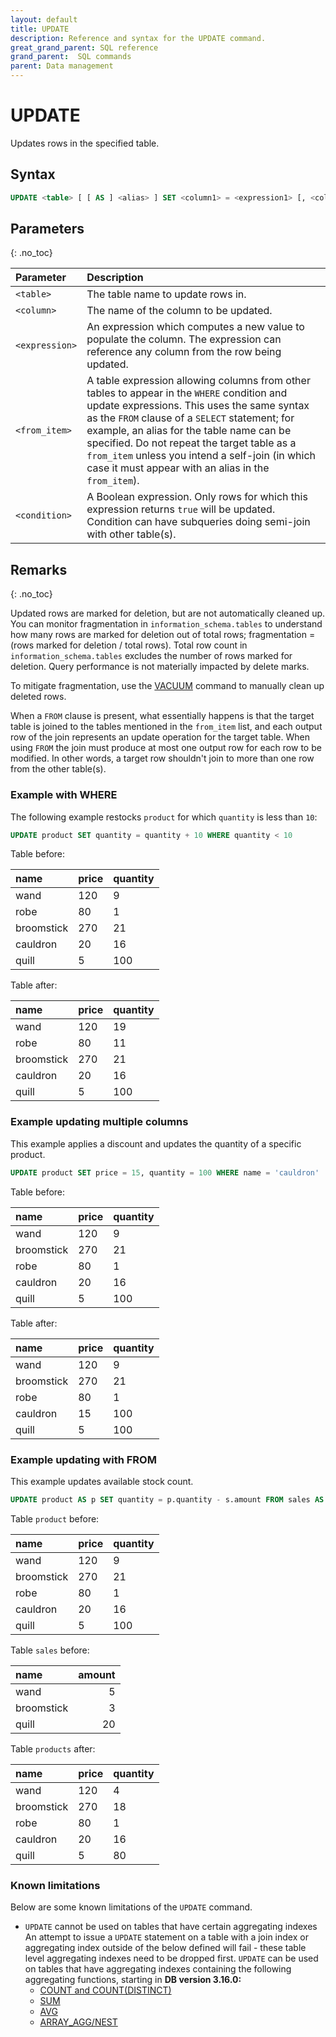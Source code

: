 ```yaml
---
layout: default
title: UPDATE
description: Reference and syntax for the UPDATE command.
great_grand_parent: SQL reference
grand_parent:  SQL commands
parent: Data management
---
```


# UPDATE

Updates rows in the specified table.

## Syntax

```sql
UPDATE <table> [ [ AS ] <alias> ] SET <column1> = <expression1> [, <column2> = <expression2> ...] [ FROM from_item [, ...] ] WHERE <condition>
```

## Parameters 
{: .no_toc} 

| Parameter | Description|
| :---------| :----------|
| `<table>`| The table name to update rows in. |
| `<column>`       | The name of the column to be updated. |
| `<expression>`      | An expression which computes a new value to populate the column. The expression can reference any column from the row being updated.
| `<from_item>` | A table expression allowing columns from other tables to appear in the `WHERE` condition and update expressions. This uses the same syntax as the `FROM` clause of a `SELECT` statement; for example, an alias for the table name can be specified. Do not repeat the target table as a `from_item` unless you intend a self-join (in which case it must appear with an alias in the `from_item`). |
| `<condition>` | A Boolean expression. Only rows for which this expression returns `true` will be updated. Condition can have subqueries doing semi-join with other table(s). |

## Remarks
{: .no_toc}

Updated rows are marked for deletion, but are not automatically cleaned up. You can monitor fragmentation in `information_schema.tables` to understand how many rows are marked for deletion out of total rows; fragmentation = (rows marked for deletion / total rows). Total row count in `information_schema.tables` excludes the number of rows marked for deletion. Query performance is not materially impacted by delete marks.
  
To mitigate fragmentation, use the [VACUUM](vacuum.md) command to manually clean up deleted rows.

When a `FROM` clause is present, what essentially happens is that the target table is joined to the tables mentioned in the `from_item` list, and each output row of the join represents an update operation for the target table. When using `FROM` the join must produce at most one output row for each row to be modified. In other words, a target row shouldn't join to more than one row from the other table(s).

### Example with WHERE

The following example restocks `product` for which `quantity` is less than `10`: 

```sql
UPDATE product SET quantity = quantity + 10 WHERE quantity < 10
```

Table before:

| name | price | quantity |
|:-|:-|:-|
| wand | 120 | 9 |
| robe | 80 | 1 |
| broomstick | 270 | 21 |
| cauldron | 20 | 16 |
| quill | 5 | 100 |

Table after:

| name | price | quantity |
|:-|:-|:-|
| wand | 120 | 19 |
| robe | 80 | 11 |
| broomstick | 270 | 21 |
| cauldron | 20 | 16 |
| quill | 5 | 100 |

### Example updating multiple columns

This example applies a discount and updates the quantity of a specific product.

```sql
UPDATE product SET price = 15, quantity = 100 WHERE name = 'cauldron'
```

Table before:

| name | price | quantity |
|:-|:-|:-|
| wand | 120 | 9 |
| broomstick | 270 | 21 |
| robe | 80 | 1 |
| cauldron | 20 | 16 |
| quill | 5 | 100 |

Table after:

| name | price | quantity |
|:-|:-|:-|
| wand | 120 | 9 |
| broomstick | 270 | 21 |
| robe | 80 | 1 |
| cauldron | 15 | 100 |
| quill | 5 | 100 |

### Example updating with FROM

This example updates available stock count.

```sql
UPDATE product AS p SET quantity = p.quantity - s.amount FROM sales AS s WHERE p.name = s.name
```

Table `product` before:

| name | price | quantity |
|:-|:-|:-|
| wand | 120 | 9 |
| broomstick | 270 | 21 |
| robe | 80 | 1 |
| cauldron | 20 | 16 |
| quill | 5 | 100 |

Table `sales` before:

| name | amount |
|:-|-:|
| wand | 5 |
| broomstick | 3 |
| quill | 20 |

Table `products` after:

| name | price | quantity |
|:-|:-|:-|
| wand | 120 | 4 |
| broomstick | 270 | 18 |
| robe | 80 | 1 |
| cauldron | 20 | 16 |
| quill | 5 | 80 |

### Known limitations

Below are some known limitations of the `UPDATE` command. 

* `UPDATE` cannot be used on tables that have certain aggregating indexes An attempt to issue a `UPDATE` statement on a table with a join index or aggregating index outside of the below defined will fail - these table level aggregating indexes need to be dropped first. `UPDATE` can be used on tables that have aggregating indexes containing the following aggregating functions, starting in **DB version 3.16.0:**
  * [COUNT and COUNT(DISTINCT)](../../functions-reference/aggregation/count.md)
  * [SUM](../../functions-reference/aggregation/sum.md)
  * [AVG](../../functions-reference/aggregation/avg.md)
  * [ARRAY_AGG/NEST](../../functions-reference/aggregation/array-agg.md)
